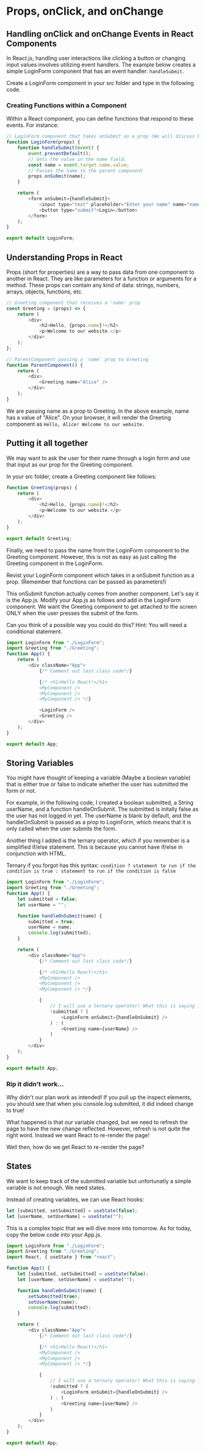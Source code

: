 # Props, onClick, and onChange

## Handling onClick and onChange Events in React Components

In React.js, handling user interactions like clicking a button or changing input values involves utilizing event handlers. The example below creates a simple LoginForm component that has an event handler: `handleSubmit`.

Create a LoginForm component in your src folder and type in the following code.

### Creating Functions within a Component

Within a React component, you can define functions that respond to these events. For instance:

```javascript
// LoginForm component that takes onSubmit as a prop (We will discuss below.)
function LoginForm(props) {
    function handleSubmit(event) {
        event.preventDefault();
        // Gets the value in the name field.
        const name = event.target.name.value;
        // Passes the name to the parent component
        props.onSubmit(name);
    }

    return (
        <form onSubmit={handleSubmit}>
            <input type="text" placeholder="Enter your name" name="name" />
            <button type="submit">Login</button>
        </form>
    );
}

export default LoginForm;
```

## Understanding Props in React

Props (short for properties) are a way to pass data from one component to another in React. They are like parameters for a function or arguments for a method. These props can contain any kind of data: strings, numbers, arrays, objects, functions, etc.

```javascript
// Greeting component that receives a 'name' prop
const Greeting = (props) => {
    return (
        <div>
            <h2>Hello, {props.name}!</h2>
            <p>Welcome to our website.</p>
        </div>
    );
};

// ParentComponent passing a 'name' prop to Greeting
function ParentComponent() {
    return (
        <div>
            <Greeting name="Alice" />
        </div>
    );
}
```

We are passing name as a prop to Greeting. In the above example, name has a value of "Alice". On your browser, it will render the Greeting component as `Hello, Alice! Welcome to our website.`

## Putting it all together

We may want to ask the user for their name through a login form and use that input as our prop for the Greeting component.

In your src folder, create a Greeting component like follows:

```javascript
function Greeting(props) {
    return (
        <div>
            <h2>Hello, {props.name}!</h2>
            <p>Welcome to our website.</p>
        </div>
    );
}

export default Greeting;
```

Finally, we need to pass the name from the LoginForm component to the Greeting component. However, this is not as easy as just calling the Greeting component in the LoginForm.

Revist your LoginForm component which takes in a onSubmit function as a prop. (Remember that functions can be passed as parameters!)

This onSubmit function actually comes from another component. Let's say it is the App.js. Modify your App.js as follows and add in the LoginForm component. We want the Greeting component to get attached to the screen ONLY when the user presses the submit of the form.

Can you think of a possible way you could do this? Hint: You will need a conditional statement.

```javascript
import LoginForm from "./LoginForm";
import Greeting from "./Greeting";
function App() {
    return (
        <div className="App">
            {/* Comment out last class code*/}

            {/* <h1>Hello React!</h1>
            <MyComponent />
            <MyComponent />
            <MyComponent /> */}

            <LoginForm />
            <Greeting />
        </div>
    );
}

export default App;
```

## Storing Variables

You might have thought of keeping a variable (Maybe a boolean variable) that is either true or false to indicate whether the user has submitted the form or not.

For example, in the following code, I created a boolean submitted, a String userName, and a function handleOnSubmit. The submitted is initally false as the user has not logged in yet. The userName is blank by default, and the handleOnSubmit is passed as a prop to LoginForm, which means that it is only called when the user submits the form.

Another thing I added is the ternary operator, which if you remember is a simplified if/else statement. This is because you cannot have if/else in conjunction with HTML.

Ternary if you forgot has this syntax: `condition ? statement to run if the condition is true : statement to run if the condition is false`

```javascript
import LoginForm from "./LoginForm";
import Greeting from "./Greeting";
function App() {
    let submitted = false;
    let userName = "";

    function handleOnSubmit(name) {
        submitted = true;
        userName = name;
        console.log(submitted);
    }

    return (
        <div className="App">
            {/* Comment out last class code*/}

            {/* <h1>Hello React!</h1>
            <MyComponent />
            <MyComponent />
            <MyComponent /> */}

            {
                // I will use a ternary operator! What this is saying is: If submitted is false, display the LoginForm. Else display the Greeting.
                !submitted ? (
                    <LoginForm onSubmit={handleOnSubmit} />
                ) : (
                    <Greeting name={userName} />
                )
            }
        </div>
    );
}

export default App;
```

### Rip it didn't work...

Why didn't our plan work as intended! If you pull up the inspect elements, you should see that when you console.log submitted, it did indeed change to true!

What happened is that our variable changed, but we need to refresh the page to have the new change reflected. However, refresh is not quite the right word. Instead we want React to re-render the page!

Well then, how do we get React to re-render the page?

## States

We want to keep track of the submitted variable but unfortunatly a simple variable is not enough. We need states.

Instead of creating variables, we can use React hooks:

```javascript
let [submitted, setSubmitted] = useState(false);
let [userName, setUserName] = useState("");
```

This is a complex topic that we will dive more into tomorrow. As for today, copy the below code into your App.js.

```javascript
import LoginForm from "./LoginForm";
import Greeting from "./Greeting";
import React, { useState } from "react";

function App() {
    let [submitted, setSubmitted] = useState(false);
    let [userName, setUserName] = useState("");

    function handleOnSubmit(name) {
        setSubmitted(true);
        setUserName(name);
        console.log(submitted);
    }

    return (
        <div className="App">
            {/* Comment out last class code*/}

            {/* <h1>Hello React!</h1>
            <MyComponent />
            <MyComponent />
            <MyComponent /> */}

            {
                // I will use a ternary operator! What this is saying is: If submitted is false, display the LoginForm. Else display the Greeting.
                !submitted ? (
                    <LoginForm onSubmit={handleOnSubmit} />
                ) : (
                    <Greeting name={userName} />
                )
            }
        </div>
    );
}

export default App;
```
